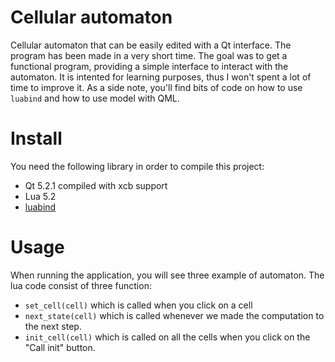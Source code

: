 Cellular automaton
==================

Cellular automaton that can be easily edited with a Qt interface.
The program has been made in a very short time.
The goal was to get a functional program, providing a simple interface to interact with the automaton.
It is intented for learning purposes, thus I won't spent a lot of time to improve it.
As a side note, you'll find bits of code on how to use `luabind` and how to use model with QML.

Install
=======

You need the following library in order to compile this project:
 * Qt 5.2.1 compiled with xcb support
 * Lua 5.2
 * [luabind](https://github.com/Oberon00/luabind)


Usage
=====

When running the application, you will see three example of automaton. The lua code consist of three function:
 * `set_cell(cell)` which is called when you click on a cell
 * `next_state(cell)` which is called whenever we made the computation to the next step.
 * `init_cell(cell)` which is called on all the cells when you click on the "Call init" button.
